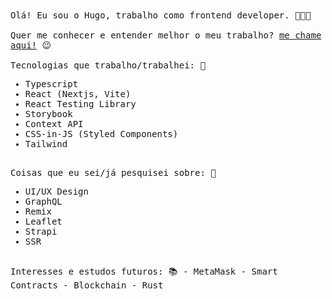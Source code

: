 <samp>
  Olá! Eu sou o Hugo, trabalho como frontend developer. 👨🏻‍💻
  <br/>
  <br/>
  Quer me conhecer e entender melhor o meu trabalho? <a href="https://cal.com/hugo-fortunato">me chame aqui!</a> 😉
  <br/>
  <br/>
  Tecnologias que trabalho/trabalhei: 🎯

  - Typescript
  - React (Nextjs, Vite)
  - React Testing Library
  - Storybook
  - Context API
  - CSS-in-JS (Styled Components)
  - Tailwind
  <br>
  Coisas que eu sei/já pesquisei sobre: 🔭

  - UI/UX Design
  - GraphQL
  - Remix
  - Leaflet
  - Strapi
  - SSR
  <br>
  Interesses e estudos futuros: 📚
  - MetaMask
  - Smart Contracts
  - Blockchain
  - Rust
</samp>
